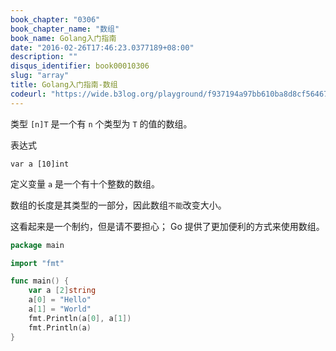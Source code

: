 ```yaml
---
book_chapter: "0306"
book_chapter_name: "数组"
book_name: Golang入门指南
date: "2016-02-26T17:46:23.0377189+08:00"
description: ""
disqus_identifier: book00010306
slug: "array"
title: Golang入门指南-数组
codeurl: "https://wide.b3log.org/playground/f937194a97bb610ba8d8cf56467bded4.go"
---
```


类型 `[n]T` 是一个有 `n` 个类型为 `T` 的值的数组。

表达式

	var a [10]int

定义变量 `a` 是一个有十个整数的数组。

数组的长度是其类型的一部分，因此数组`不能`改变大小。

这看起来是一个制约，但是请不要担心；
Go 提供了更加便利的方式来使用数组。

```Go
package main

import "fmt"

func main() {
	var a [2]string
	a[0] = "Hello"
	a[1] = "World"
	fmt.Println(a[0], a[1])
	fmt.Println(a)
}

```

